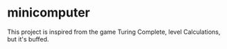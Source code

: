 # minicomputer
 This project is inspired from the game Turing Complete, level Calculations, but it's buffed.
